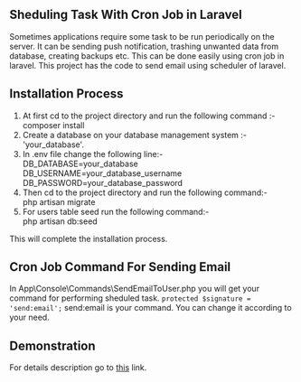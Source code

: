 ## Sheduling Task With Cron Job in Laravel

Sometimes applications require some task to be run periodically on the server. It can be sending push notification, trashing unwanted data from database, creating backups etc. This can be done easily using cron job in laravel. This project has the code to send email using scheduler of laravel. 

## Installation Process

1. At first cd to the project directory and run the following command :- 
<br>composer install 
2. Create a database on your database management system :- 'your_database'.
3. In .env file change the following line:- 
<br>DB_DATABASE=your_database
<br>DB_USERNAME=your_database_username
<br>DB_PASSWORD=your_database_password
4. Then cd to the project directory and run the following command:-
<br>php artisan migrate 
5. For users table seed run the following command:-
<br>php artisan db:seed

This will complete the installation process.

## Cron Job Command For Sending Email

In App\Console\Commands\SendEmailToUser.php you will get your command for performing sheduled task.
<code>protected $signature = 'send:email';</code>
send:email is your command. You can change it according to your need. 

## Demonstration
For details description go to [this](https://monirahmedtanveen.github.io/monir.log/sheduling-task-with-cron-job-in-laravel) link.